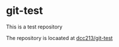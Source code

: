 # git-test
This is a test repository

The repository is locaated at [dcc213/git-test](github.com/dcc213/git-test)
